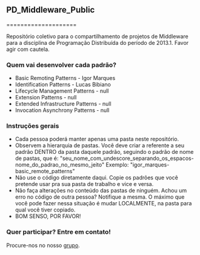 <h2>PD_Middleware_Public</h2>
====================

<p>Repositório coletivo para o compartilhamento de projetos de Middleware para a disciplina de Programação Distribuída do período de 2013.1. Favor agir com cautela.</p>

<h3>Quem vai desenvolver cada padrão?</h3>

<ul>
  <li>Basic Remoting Patterns - Igor Marques</li>
  <li>Identification Patterns - Lucas Bibiano</li>
  <li>Lifecycle Management Patterns - null</li>
  <li>Extension Patterns - null</li>
  <li>Extended Infrastructure Patterns - null</li>
  <li>Invocation Asynchrony Patterns - null</li>
</ul>

<h3>Instruções gerais</h3>

<ul>
  <li>Cada pessoa poderá manter apenas uma pasta neste repositório.</li>
  <li>Observem a hierarquia de pastas. Você deve criar a referente a seu padrão DENTRO da pasta daquele padrão, seguindo o padrão de nome de pastas, que é: 
    "seu_nome_com_undescore_separando_os_espacos-nome_do_padrao_no_mesmo_jeito" 
    Exemplo:
    "igor_marques-basic_remote_patterns"
  </li>
  <li>Não use o código diretamente daqui. Copie os padrões que você pretende usar pra sua pasta de trabalho e vice e versa.</li>
  <li>Não faça alterações no conteúdo das pastas de ninguém. Achou um erro no código de outra pessoa? Notifique a mesma. O máximo que você pode fazer nessa situação é mudar LOCALMENTE, na pasta para qual você tiver copiado.</li>
  <li>BOM SENSO, POR FAVOR!</li>
</ul>

<h3>Quer participar? Entre em contato!</h3>

<p>Procure-nos no nosso <a href="https://www.facebook.com/groups/286862371445875/">grupo</a>.